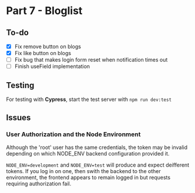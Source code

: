 # Part 7 - Bloglist

## To-do
- [x] Fix remove button on blogs
- [x] Fix like button on blogs
- [ ] Fix bug that makes login form reset when notification times out
- [ ] Finish useField implementation

## Testing
For testing with **Cypress**, start the test server with `npm run dev:test`

## Issues

### User Authorization and the Node Environment
Although the 'root' user has the same credentials, the token may be invalid depending on which NODE_ENV backend configuration provided it.

`NODE_ENV=development` and `NODE_ENV=test` will produce and expect deifferent tokens. If you log in on one, then swith the backend to the other environment, the frontend appears to remain logged in but requests requiring authorization fail.